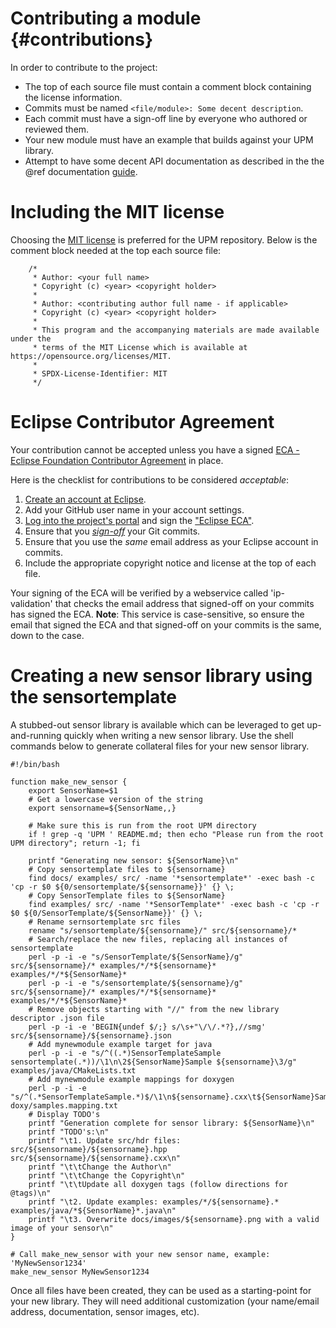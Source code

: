 Contributing a module                         {#contributions}
=====================

In order to contribute to the project:
- The top of each source file must contain a comment block containing the
  license information.
- Commits must be named `<file/module>: Some decent description`.
- Each commit must have a sign-off line by everyone who authored or reviewed
  them.
- Your new module must have an example that builds against your UPM library.
- Attempt to have some decent API documentation as described in the the @ref
  documentation [guide](documentation.md).

Including the MIT license
=========================
Choosing the [MIT license](http://opensource.org/licenses/MIT) is preferred for
the UPM repository. Below is the comment block needed at the top each source
file:

        /*
         * Author: <your full name>
         * Copyright (c) <year> <copyright holder>
         *
         * Author: <contributing author full name - if applicable>
         * Copyright (c) <year> <copyright holder>
         *
         * This program and the accompanying materials are made available under the
         * terms of the MIT License which is available at https://opensource.org/licenses/MIT.
         *
         * SPDX-License-Identifier: MIT
         */

Eclipse Contributor Agreement
============

Your contribution cannot be accepted unless you have a signed [ECA - Eclipse Foundation Contributor Agreement](http://www.eclipse.org/legal/ECA.php) in place.

Here is the checklist for contributions to be considered _acceptable_:

1. [Create an account at Eclipse](https://dev.eclipse.org/site_login/createaccount.php).
2. Add your GitHub user name in your account settings.
3. [Log into the project's portal](https://projects.eclipse.org/) and sign the ["Eclipse ECA"](https://projects.eclipse.org/user/sign/cla).
4. Ensure that you [_sign-off_](https://wiki.eclipse.org/Development_Resources/Contributing_via_Git#Signing_off_on_a_commit) your Git commits.
5. Ensure that you use the _same_ email address as your Eclipse account in commits.
6. Include the appropriate copyright notice and license at the top of each file.

Your signing of the ECA will be verified by a webservice called 'ip-validation'
that checks the email address that signed-off on your commits has signed the
ECA. **Note**: This service is case-sensitive, so ensure the email that signed
the ECA and that signed-off on your commits is the same, down to the case.

Creating a new sensor library using the sensortemplate
=======================================

A stubbed-out sensor library is available which can be leveraged to get
up-and-running quickly when writing a new sensor library.  Use the shell
commands below to generate collateral files for your new sensor library.


```shell
#!/bin/bash

function make_new_sensor {
    export SensorName=$1
    # Get a lowercase version of the string
    export sensorname=${SensorName,,}

    # Make sure this is run from the root UPM directory
    if ! grep -q 'UPM ' README.md; then echo "Please run from the root UPM directory"; return -1; fi

    printf "Generating new sensor: ${SensorName}\n"
    # Copy sensortemplate files to ${sensorname}
    find docs/ examples/ src/ -name '*sensortemplate*' -exec bash -c 'cp -r $0 ${0/sensortemplate/${sensorname}}' {} \;
    # Copy SensorTemplate files to ${SensorName}
    find examples/ src/ -name '*SensorTemplate*' -exec bash -c 'cp -r $0 ${0/SensorTemplate/${SensorName}}' {} \;
    # Rename sernsortemplate src files
    rename "s/sensortemplate/${sensorname}/" src/${sensorname}/*
    # Search/replace the new files, replacing all instances of sensortemplate
    perl -p -i -e "s/SensorTemplate/${SensorName}/g" src/${sensorname}/* examples/*/*${sensorname}* examples/*/*${SensorName}*
    perl -p -i -e "s/sensortemplate/${sensorname}/g" src/${sensorname}/* examples/*/*${sensorname}* examples/*/*${SensorName}*
    # Remove objects starting with "//" from the new library descriptor .json file
    perl -p -i -e 'BEGIN{undef $/;} s/\s+"\/\/.*?},//smg' src/${sensorname}/${sensorname}.json
    # Add mynewmodule example target for java
    perl -p -i -e "s/^((.*)SensorTemplateSample sensortemplate(.*))/\1\n\2${SensorName}Sample ${sensorname}\3/g" examples/java/CMakeLists.txt
    # Add mynewmodule example mappings for doxygen
    perl -p -i -e "s/^(.*SensorTemplateSample.*)$/\1\n${sensorname}.cxx\t${SensorName}Sample.java\t${sensorname}.js\t${sensorname}.py/g" doxy/samples.mapping.txt
    # Display TODO's
    printf "Generation complete for sensor library: ${SensorName}\n"
    printf "TODO's:\n"
    printf "\t1. Update src/hdr files: src/${sensorname}/${sensorname}.hpp src/${sensorname}/${sensorname}.cxx\n"
    printf "\t\tChange the Author\n"
    printf "\t\tChange the Copyright\n"
    printf "\t\tUpdate all doxygen tags (follow directions for @tags)\n"
    printf "\t2. Update examples: examples/*/${sensorname}.* examples/java/*${SensorName}*.java\n"
    printf "\t3. Overwrite docs/images/${sensorname}.png with a valid image of your sensor\n"
}

# Call make_new_sensor with your new sensor name, example: 'MyNewSensor1234'
make_new_sensor MyNewSensor1234
```

Once all files have been created, they can be used as a starting-point for your
new library.  They will need additional customization (your name/email address,
documentation, sensor images, etc).
